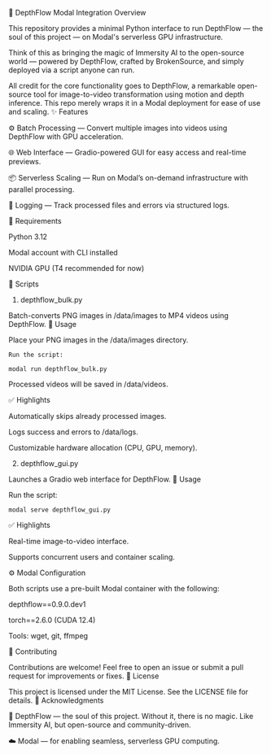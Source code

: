 🌌 DepthFlow Modal Integration
Overview

This repository provides a minimal Python interface to run DepthFlow — the soul of this project — on Modal's serverless GPU infrastructure.

Think of this as bringing the magic of Immersity AI to the open-source world — powered by DepthFlow, crafted by BrokenSource, and simply deployed via a script anyone can run.

All credit for the core functionality goes to DepthFlow, a remarkable open-source tool for image-to-video transformation using motion and depth inference. This repo merely wraps it in a Modal deployment for ease of use and scaling.
✨ Features

⚙️ Batch Processing — Convert multiple images into videos using DepthFlow with GPU acceleration.

🌐 Web Interface — Gradio-powered GUI for easy access and real-time previews.

📦 Serverless Scaling — Run on Modal’s on-demand infrastructure with parallel processing.

📁 Logging — Track processed files and errors via structured logs.

🔧 Requirements

Python 3.12

Modal account with CLI installed

NVIDIA GPU (T4 recommended for now)

📜 Scripts
1. depthflow_bulk.py

Batch-converts PNG images in /data/images to MP4 videos using DepthFlow.
🔹 Usage

Place your PNG images in the /data/images directory.

    Run the script:

    modal run depthflow_bulk.py

Processed videos will be saved in /data/videos.

✅ Highlights

Automatically skips already processed images.

Logs success and errors to /data/logs.

Customizable hardware allocation (CPU, GPU, memory).

2. depthflow_gui.py

Launches a Gradio web interface for DepthFlow.
🔹 Usage

Run the script:

    modal serve depthflow_gui.py

✅ Highlights

Real-time image-to-video interface.

Supports concurrent users and container scaling.

⚙️ Modal Configuration

Both scripts use a pre-built Modal container with the following:

depthflow==0.9.0.dev1

torch==2.6.0 (CUDA 12.4)

Tools: wget, git, ffmpeg

🤝 Contributing

Contributions are welcome! Feel free to open an issue or submit a pull request for improvements or fixes.
📜 License

This project is licensed under the MIT License. See the LICENSE file for details.
🙏 Acknowledgments

🎥 DepthFlow — the soul of this project. Without it, there is no magic. Like Immersity AI, but open-source and community-driven.

☁️ Modal — for enabling seamless, serverless GPU computing.
